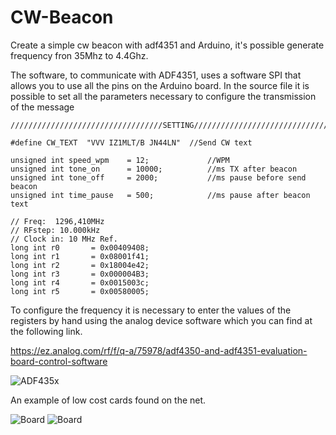 # CW-Beacon
Create a simple cw beacon with adf4351 and Arduino, it's possible generate frequency fron 35Mhz to 4.4Ghz.

The software, to communicate with ADF4351, uses a software SPI that allows you to use all the pins on the Arduino board.
In the source file it is possible to set all the parameters necessary to configure the transmission of the message

    //////////////////////////////////SETTING///////////////////////////////////

    #define CW_TEXT  "VVV IZ1MLT/B JN44LN"  //Send CW text

    unsigned int speed_wpm    = 12;             //WPM
    unsigned int tone_on      = 10000;          //ms TX after beacon
    unsigned int tone_off     = 2000;           //ms pause before send beacon
    unsigned int time_pause   = 500;            //ms pause after beacon text

    // Freq:  1296,410MHz 
    // RFstep: 10.000kHz
    // Clock in: 10 MHz Ref.
    long int r0       = 0x00409408;
    long int r1       = 0x08001f41;
    long int r2       = 0x18004e42;
    long int r3       = 0x000004B3;
    long int r4       = 0x0015003c;
    long int r5       = 0x00580005;

To configure the frequency it is necessary to enter the values ​​of the registers by hand using the analog device software which you can find at the following link.

https://ez.analog.com/rf/f/q-a/75978/adf4350-and-adf4351-evaluation-board-control-software

![ADF435x](https://github.com/lucamarche-iz1mlt/CW-Beacon/blob/master/img/ADF435xSW.png)


An example of low cost cards found on the net.

![Board](https://github.com/lucamarche-iz1mlt/CW-Beacon/blob/master/img/ADF435xboard1.png)
![Board](https://github.com/lucamarche-iz1mlt/CW-Beacon/blob/master/img/ADF435xboard2.png)

